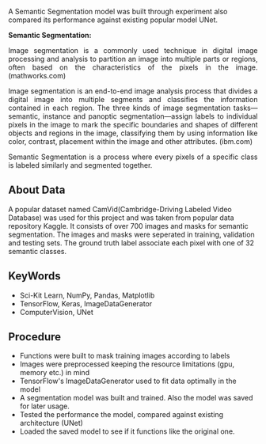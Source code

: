 A Semantic Segmentation model was built through experiment also compared its performance against existing popular model UNet.

**Semantic Segmentation:**
<p align='justify'>
Image segmentation is a commonly used technique in digital image processing and analysis to partition an image into multiple parts or regions, often based on the characteristics of the pixels in the image. (mathworks.com)
</p>

<p align='justify'>
Image segmentation is an end-to-end image analysis process that divides a digital image into multiple segments and classifies the information contained in each region. The three kinds of image segmentation tasks—semantic, instance and panoptic segmentation—assign labels to individual pixels in the image to mark the specific boundaries and shapes of different objects and regions in the image, classifying them by using information like color, contrast, placement within the image and other attributes. (ibm.com)
</p>

<p align='justify'>
Semantic Segmentation is a process where every pixels of a specific class is labeled similarly and segmented together.
</p>

## About Data
A popular dataset named CamVid(Cambridge-Driving Labeled Video Database) was used for this project and was taken from popular data repository Kaggle. It consists of over 700 images and masks for semantic segmentation. The images and masks were seperated in training, validation and testing sets. The ground truth label associate each pixel with one of 32 semantic classes.

## KeyWords
- Sci-Kit Learn, NumPy, Pandas, Matplotlib
- TensorFlow, Keras, ImageDataGenerator
- ComputerVision, UNet

## Procedure
- Functions were built to mask training images according to labels
- Images were preprocessed keeping the resource limitations (gpu, memory etc.) in mind
- TensorFlow's ImageDataGenerator used to fit data optimally in the model
- A segmentation model was built and trained. Also the model was saved for later usage.
- Tested the performance the model, compared against existing architecture (UNet)
- Loaded the saved model to see if it functions like the original one.
